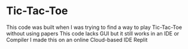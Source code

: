 # Tic-Tac-Toe
This code was built when I was trying to find a way to play Tic-Tac-Toe without using papers
This code lacks GUI but it still works in an IDE or Compiler
I made this on an online Cloud-based IDE Replit
